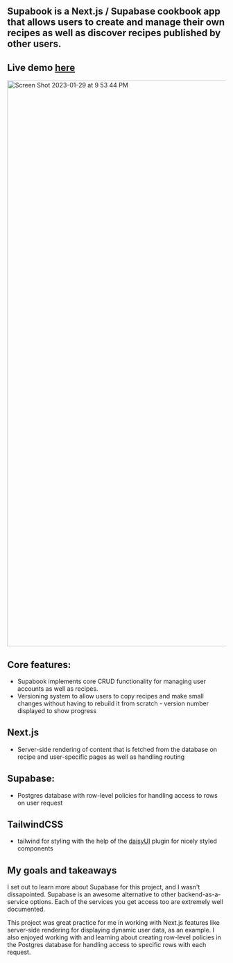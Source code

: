 ## Supabook is a Next.js / Supabase cookbook app that allows users to create and manage their own recipes as well as discover recipes published by other users. 

## Live demo [here](https://effervescent-duckanoo-8cf53f.netlify.app/)

<img width="1304" alt="Screen Shot 2023-01-29 at 9 53 44 PM" src="https://user-images.githubusercontent.com/99948055/215384175-22e8df4a-afb9-4d9d-b952-605e154765ea.png">

## Core features:
- Supabook implements core CRUD functionality for managing user accounts as well as recipes. 
- Versioning system to allow users to copy recipes and make small changes without having to rebuild it from scratch - version number displayed to show progress

## Next.js
- Server-side rendering of content that is fetched from the database on recipe and user-specific pages as well as handling routing

## Supabase:
 - Postgres database with row-level policies for handling access to rows on user request 
 
## TailwindCSS
 - tailwind for styling with the help of the [daisyUI](https://daisyui.com/) plugin for nicely styled components 
 
 ## My goals and takeaways 
I set out to learn more about Supabase for this project, and I wasn't dissapointed. Supabase is an awesome alternative to other backend-as-a-service options. Each of the services you get access too are extremely well documented.  

This project was great practice for me in working with Next.js features like server-side rendering for displaying dynamic user data, as an example. I also enjoyed working with and learning about creating row-level policies in the Postgres database for handling access to specific rows with each request. 

 
